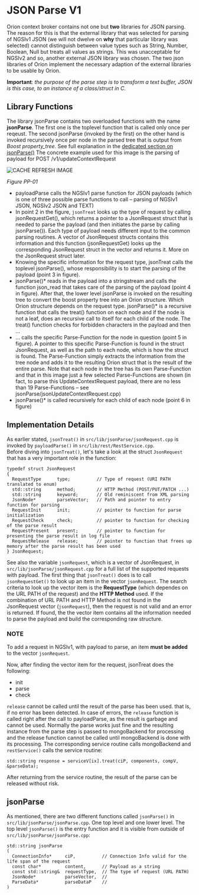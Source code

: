 # JSON Parse V1

Orion context broker contains not one but **two** libraries for JSON parsing. The reason for this is that the external library
that was selected for parsing of NGSIv1 JSON (we will not dwelve on **why** that particular library was selected) cannot distinguish between value
types such as String, Number, Boolean, Null but treats all values as strings.
This was unacceptable for NGSIv2 and so, another external JSON library was chosen.
The two json libraries of Orion implement the necessary adaption of the external libraries to be usable by Orion.

**Important**: *the purpose of the parse step is to transform a text buffer, JSON is this case, to an instance of a class/struct in C*.

## Library Functions
The library jsonParse contains two overloaded functions with the name **jsonParse**.
The first one is the toplevel function that is called only once per reqeust.
The second jsonParse (invoked by the first) on the other hand is invoked recursively once per node in the parsed tree that
is output from *Boost property_tree*. See full explanation in the [dedicated section on jsonParse()](#jsonParse)
The concrete example used for this image is the parsing of payload for POST /v1/updateContextRequest

<a name='figure_pp01'></a>
![CACHE REFRESH IMAGE](images/PP-01.png)

_Figure PP-01_  


* payloadParse calls the NGSIv1 parse function for JSON payloads (which is one of three possible parse functions to call – parsing of NGSIv1 JSON, NGSIv2 JSON and TEXT)
* In point 2 in the figure, `jsonTreat` looks up the type of request by calling jsonRequestGet(), which returns a pointer to a
  JsonRequest struct that is needed to parse the payload (and then initiates the parse by calling jsonParse()).
    Each type of payload needs different input to the common parsing routines.
    A vector of JsonRequest structs contains this information and this function (jsonRequestGet) looks up the corresponding JsonRequest struct 
    in the vector and returns it. More on the JsonRequest struct later.
* Knowing the specific information for the request type, jsonTreat calls the toplevel jsonParse(), whose responsibility is to start the parsing of the payload  (point 3 in figure).
* jsonParse()* reads in the payload into a stringstream and calls the function json_read that takes care of the parsing of the payload  (point 4 in figure).
    After that, the lower level jsonParse is invoked on the resulting tree to convert the boost property tree into an Orion structure.
    Which Orion structure depends on the request type.
    jsonParse()* is a recursive function that calls the treat() function on each node and if the node is not a leaf,
    does an recursive call to itself for each child of the node.
    The treat() function checks for forbidden characters in the payload and then …
* ... calls the specific Parse-Function for the node in question  (point 5 in figure).
    A pointer to this specific Parse-Function is found in the struct JsonRequest, as well as the path to each node, which is how the struct is found.
    The Parse-Function simply extracts the information from the tree node and adds it to the resulting Orion struct that is the result of the entire parse.
    Note that each node in the tree has its own Parse-Function and that in this image just a few selected Parse-Functions are shown
    (in fact, to parse this UpdateContextRequest payload, there are no less than 19 Parse-Functions – see jsonParse/jsonUpdateContextRequest.cpp)
* jsonParse()* is called recursively for each child of each node (point 6 in figure)


## Implementation Details
As earlier stated, `jsonTreat()` in `src/lib/jsonParse/jsonRequest.cpp` is invoked by `payloadParse()` in `src/lib/rest/RestService.cpp`.  
Before diving into `jsonTreat()`, let's take a look at the struct `JsonRequest` that has a very important role in the function:

```
typedef struct JsonRequest
{
  RequestType      type;          // Type of request (URI PATH translated to enum)
  std::string      method;        // HTTP Method (POST/PUT/PATCH ...)
  std::string      keyword;       // Old reminiscent from XML parsing
  JsonNode*        parseVector;   // Path and pointer to entry function for parsing
  RequestInit      init;          // pointer to function for parse initialization
  RequestCheck     check;         // pointer to	function for checking of the parse result
  RequestPresent   present;       // pointer to	function for presenting the parse result in log file
  RequestRelease   release;       // pointer to	function that frees up memory after the parse result has been used
} JsonRequest;
```

See also the variable `jsonRequest`, which is a vector of JsonRequest, in `src/lib/jsonParse/jsonRequest.cpp` for a full list of the supported requests with payload.
The first thing that `jsonTreat()` does is to call `jsonRequestGet()` to look up an item in the vector `jsonRequest`.
The search criteria to look up the vector item is the **RequestType** (which dependes on the URL PATH of the request) and the **HTTP Method** used.
If the combination of URL PATH and HTTP Method is not found in the JsonRequest vector (`jsonRequest`), then the request is not valid and an error is returned.
If found, the the vector item contains all the information needed to parse the payload and build the corresponding raw structure.  

### NOTE
To add a request in NGSIv1, with payload to parse, an item **must be added** to the vector `jsonRequest`.  

Now, after finding the vector item for the request, jsonTreat does the following:

* init
* parse
* check

`release` cannot be called until the result of the parse has been used. that is, if no error has been detected. In case of errors, the `release` function is called
right after the call to payloadParse, as the result is garbage and cannot be used. Normally the parse works just fine and the resulting instance from the parse step is
passed to mongoBackend for processing and the release function cannot be called until mongoBackend is done with its processing. The corresponding service routine
calls mongoBackend and `restService()` calls the service routine:

```
std::string response = serviceV[ix].treat(ciP, components, compV, &parseData);
```

After returning from the service routine, the result of the parse can be released without risk.


## jsonParse
<a name='jsonParse'></a>
As mentioned, there are two different functions called `jsonParse()` in `src/lib/jsonParse/jsonParse.cpp`. One top level and one lower level.
The top level `jsonParse()` is the entry function and it is visible from outside of `src/lib/jsonParse/jsonParse.cpp`:

```
std::string jsonParse
(
  ConnectionInfo*     ciP,          // Connection Info valid for the life span of the request
  const char*         content,      // Payload as a string
  const std::string&  requestType,  // The type of request (URL PATH)
  JsonNode*           parseVector,  // 
  ParseData*          parseDataP    //
)
```

